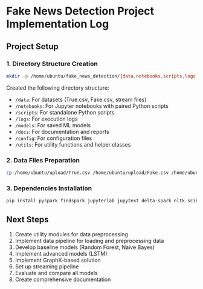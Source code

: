 # Fake News Detection Project Implementation Log

## Project Setup

### 1. Directory Structure Creation
```bash
mkdir -p /home/ubuntu/fake_news_detection/{data,notebooks,scripts,logs,models,docs,config,utils}
```

Created the following directory structure:
- `/data`: For datasets (True.csv, Fake.csv, stream files)
- `/notebooks`: For Jupyter notebooks with paired Python scripts
- `/scripts`: For standalone Python scripts
- `/logs`: For execution logs
- `/models`: For saved ML models
- `/docs`: For documentation and reports
- `/config`: For configuration files
- `/utils`: For utility functions and helper classes

### 2. Data Files Preparation
```bash
cp /home/ubuntu/upload/True.csv /home/ubuntu/upload/Fake.csv /home/ubuntu/upload/stream1.csv /home/ubuntu/fake_news_detection/data/
```

### 3. Dependencies Installation
```bash
pip install pyspark findspark jupyterlab jupytext delta-spark nltk scikit-learn
```

## Next Steps

1. Create utility modules for data preprocessing
2. Implement data pipeline for loading and preprocessing data
3. Develop baseline models (Random Forest, Naive Bayes)
4. Implement advanced models (LSTM)
5. Implement GraphX-based solution
6. Set up streaming pipeline
7. Evaluate and compare all models
8. Create comprehensive documentation
